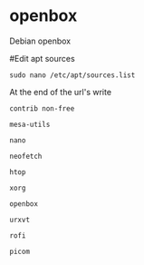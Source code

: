 # openbox
Debian openbox

#Edit apt sources

```
sudo nano /etc/apt/sources.list
```

At the end of the url's write

```
contrib non-free
```

```
mesa-utils

nano

neofetch

htop

xorg

openbox

urxvt

rofi

picom

```
